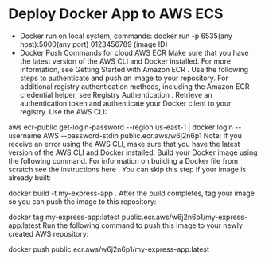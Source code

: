 # Deploy Docker App to AWS ECS
- Docker run on local system, commands:
docker run -p 6535(any host):5000(any port) 0123456789 (image ID)
- Docker Push Commands for cloud AWS ECR
Make sure that you have the latest version of the AWS CLI and Docker installed. For more information, see Getting Started with Amazon ECR .
Use the following steps to authenticate and push an image to your repository. For additional registry authentication methods, including the Amazon ECR credential helper, see Registry Authentication .
Retrieve an authentication token and authenticate your Docker client to your registry.
Use the AWS CLI:

aws ecr-public get-login-password --region us-east-1 | docker login --username AWS --password-stdin public.ecr.aws/w6j2n6p1
Note: If you receive an error using the AWS CLI, make sure that you have the latest version of the AWS CLI and Docker installed.
Build your Docker image using the following command. For information on building a Docker file from scratch see the instructions here . You can skip this step if your image is already built:

docker build -t my-express-app .
After the build completes, tag your image so you can push the image to this repository:

docker tag my-express-app:latest public.ecr.aws/w6j2n6p1/my-express-app:latest
Run the following command to push this image to your newly created AWS repository:

docker push public.ecr.aws/w6j2n6p1/my-express-app:latest
